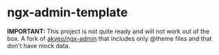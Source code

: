 # ngx-admin-template
**IMPORTANT:** This project is not quite ready and will not work out of the box.
A fork of [akveo/ngx-admin](https://github.com/akveo/ngx-admin) that includes only @theme files and that don't have mock data.
